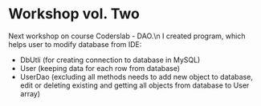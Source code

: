 # Workshop vol. Two
Next workshop on course Coderslab - DAO.\n
I created program, which helps user to modify database from IDE:
- DbUtli (for creating connection to database in MySQL)
- User (keeping data for each row from database)
- UserDao (excluding all methods needs to add new object to database, edit or deleting existing and getting all objects from database to User array)
